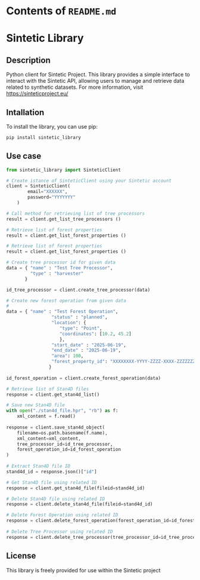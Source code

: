 # Contents of `README.md`

# Sintetic Library

## Description
Python client for Sintetic Project. This library provides a simple interface to interact with the Sintetic API, allowing users to manage and retrieve data related to synthetic datasets.
For more information, visit https://sinteticproject.eu/

## Intallation

To install the library, you can use pip:

```bash
pip install sintetic_library
```

## Use case


```python
from sintetic_library import SinteticClient

# Create istance of SinteticClient using your Sintetic account
client = SinteticClient(
        email="XXXXXX",
        password="YYYYYYY"
    )

# Call method for retrieving list of tree processors
result = client.get_list_tree_processors ()

# Retrieve list of forest properties
result = client.get_list_forest_properties () 

# Retrieve list of forest properties
result = client.get_list_forest_properties ()

# Create tree processor id for given data
data = { "name" : "Test Tree Processor",
         "type" : "harvester"    
       }        

id_tree_processor = client.create_tree_processor(data)

# Create new forest operation from given data
# 
data = { "name" : "Test Forest Operation",
                 "status" : "planned",
                 "location": {
                    "type": "Point",
                    "coordinates": [10.2, 45.2]
                    },  
                 "start_date" : "2025-06-19",
                 "end_date" : "2025-06-19", 
                 "area": 100,
                 "forest_property_id": "XXXXXXXX-YYYY-ZZZZ-XXXX-ZZZZZZZZZZZZ"
                }
        
id_forest_operation = client.create_forest_operation(data)       

# Retrieve list of Stan4D files
response = client.get_stan4d_list() 

# Save new Stan4D file
with open("./stan4d_file.hpr", "rb") as f:
    xml_content = f.read()
    
response = client.save_stan4d_object(
    filename=os.path.basename(f.name),
    xml_content=xml_content,
    tree_processor_id=id_tree_processor,
    forest_operation_id=id_forest_operation
)
    
# Extract Stan4D file ID    
stand4d_id = response.json()["id"]

# Get Stan4D file using related ID
response = client.get_stan4d_file(fileid=stand4d_id)

# Delete Stan4D file using related ID
response = client.delete_stan4d_file(fileid=stand4d_id)

# Delete Forest Operation using related ID
response = client.delete_forest_operation(forest_operation_id=id_forest_operation)
        
# Delete Tree Processor using related ID
response = client.delete_tree_processor(tree_processor_id=id_tree_processor)
```

## License
This library is freely provided for use within the Sintetic project